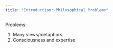```yaml
---
title: "Introduction: Philosophical Problems"
---
```


Problems:

1. Many views/metaphors
2. Consciousness and expertise
